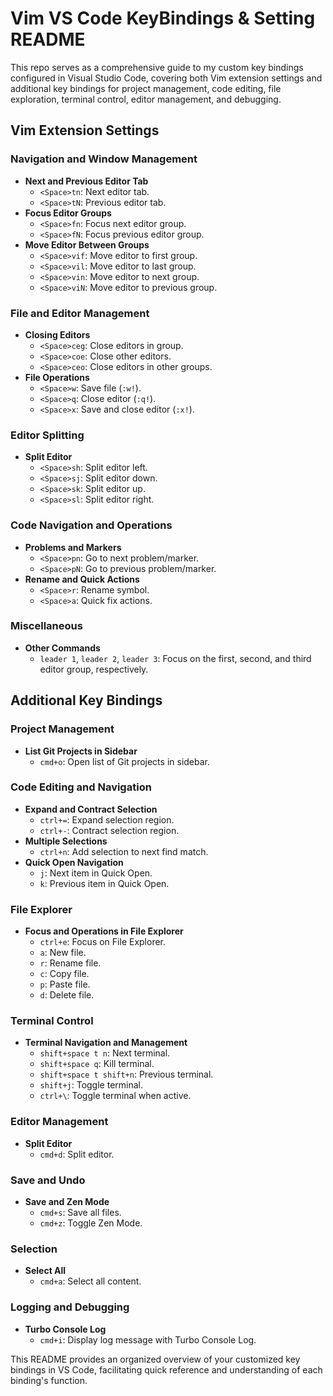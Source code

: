 # Vim VS Code KeyBindings & Setting README

This repo serves as a comprehensive guide to my custom key bindings configured in Visual Studio Code, covering both Vim extension settings and additional key bindings for project management, code editing, file exploration, terminal control, editor management, and debugging.

## Vim Extension Settings

### Navigation and Window Management
- **Next and Previous Editor Tab**
  - `<Space>tn`: Next editor tab.
  - `<Space>tN`: Previous editor tab.
- **Focus Editor Groups**
  - `<Space>fn`: Focus next editor group.
  - `<Space>fN`: Focus previous editor group.
- **Move Editor Between Groups**
  - `<Space>vif`: Move editor to first group.
  - `<Space>vil`: Move editor to last group.
  - `<Space>vin`: Move editor to next group.
  - `<Space>viN`: Move editor to previous group.

### File and Editor Management
- **Closing Editors**
  - `<Space>ceg`: Close editors in group.
  - `<Space>coe`: Close other editors.
  - `<Space>ceo`: Close editors in other groups.
- **File Operations**
  - `<Space>w`: Save file (`:w!`).
  - `<Space>q`: Close editor (`:q!`).
  - `<Space>x`: Save and close editor (`:x!`).

### Editor Splitting
- **Split Editor**
  - `<Space>sh`: Split editor left.
  - `<Space>sj`: Split editor down.
  - `<Space>sk`: Split editor up.
  - `<Space>sl`: Split editor right.

### Code Navigation and Operations
- **Problems and Markers**
  - `<Space>pn`: Go to next problem/marker.
  - `<Space>pN`: Go to previous problem/marker.
- **Rename and Quick Actions**
  - `<Space>r`: Rename symbol.
  - `<Space>a`: Quick fix actions.

### Miscellaneous
- **Other Commands**
  - `leader 1`, `leader 2`, `leader 3`: Focus on the first, second, and third editor group, respectively.

## Additional Key Bindings

### Project Management
- **List Git Projects in Sidebar**
  - `cmd+o`: Open list of Git projects in sidebar.

### Code Editing and Navigation
- **Expand and Contract Selection**
  - `ctrl+=`: Expand selection region.
  - `ctrl+-`: Contract selection region.
- **Multiple Selections**
  - `ctrl+n`: Add selection to next find match.
- **Quick Open Navigation**
  - `j`: Next item in Quick Open.
  - `k`: Previous item in Quick Open.

### File Explorer
- **Focus and Operations in File Explorer**
  - `ctrl+e`: Focus on File Explorer.
  - `a`: New file.
  - `r`: Rename file.
  - `c`: Copy file.
  - `p`: Paste file.
  - `d`: Delete file.

### Terminal Control
- **Terminal Navigation and Management**
  - `shift+space t n`: Next terminal.
  - `shift+space q`: Kill terminal.
  - `shift+space t shift+n`: Previous terminal.
  - `shift+j`: Toggle terminal.
  - `ctrl+\`: Toggle terminal when active.

### Editor Management
- **Split Editor**
  - `cmd+d`: Split editor.

### Save and Undo
- **Save and Zen Mode**
  - `cmd+s`: Save all files.
  - `cmd+z`: Toggle Zen Mode.

### Selection
- **Select All**
  - `cmd+a`: Select all content.

### Logging and Debugging
- **Turbo Console Log**
  - `cmd+i`: Display log message with Turbo Console Log.

This README provides an organized overview of your customized key bindings in VS Code, facilitating quick reference and understanding of each binding's function.
